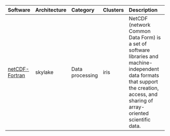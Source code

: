 | Software                                                                        | Architecture   | Category               | Clusters    | Description                                                                                                                                                                             |
|:--------------------------------------------------------------------------------|:---------------|:-----------------------|:------------|:----------------------------------------------------------------------------------------------------------------------------------------------------------------------------------------|
| <p><a href=https://www.unidata.ucar.edu/software/netcdf/>netCDF-Fortran</a></p> | <p>skylake</p> | <p>Data processing</p> | <p>iris</p> | NetCDF (network Common Data Form) is a set of software libraries and machine-independent data formats that support the creation, access, and sharing of array-oriented scientific data. |